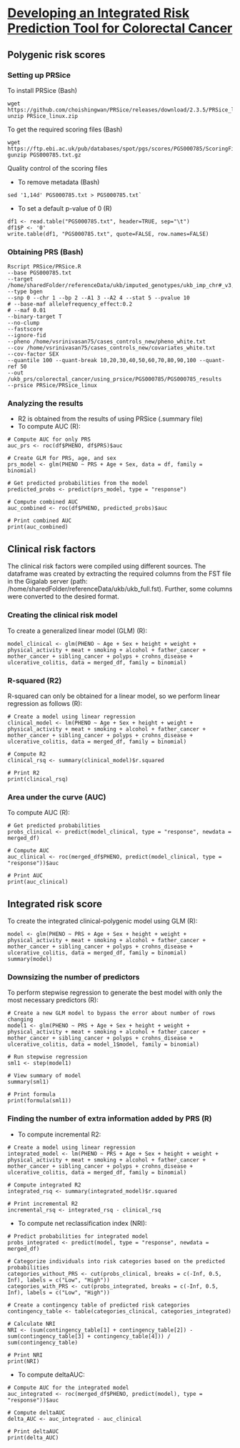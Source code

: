 # [Developing an Integrated Risk Prediction Tool for Colorectal Cancer](https://jordan-lab.gitbook.io/irt-for-crc/)

## Polygenic risk scores

### Setting up PRSice
To install PRSice (Bash)
```
wget https://github.com/choishingwan/PRSice/releases/download/2.3.5/PRSice_linux.zip
unzip PRSice_linux.zip
```
To get the required scoring files (Bash)
```
wget https://ftp.ebi.ac.uk/pub/databases/spot/pgs/scores/PGS000785/ScoringFiles/PGS000785.txt.gz
gunzip PGS000785.txt.gz
```
Quality control of the scoring files
* To remove metadata (Bash)
```
sed '1,14d' PGS000785.txt > PGS000785.txt`
```
* To set a default p-value of 0 (R)
```
df1 <- read.table("PGS000785.txt", header=TRUE, sep="\t")
df1$P <- '0'
write.table(df1, "PGS000785.txt", quote=FALSE, row.names=FALSE)
```

### Obtaining PRS (Bash)
```
Rscript PRSice/PRSice.R 
--base PGS000785.txt 
--target /home/sharedFolder/referenceData/ukb/imputed_genotypes/ukb_imp_chr#_v3,/home/sharedFolder/referenceData/ukb/imputed_genotypes/ukb_imp_chr1_v3.sample 
--type bgen
--snp 0 --chr 1 --bp 2 --A1 3 --A2 4 --stat 5 --pvalue 10
# --base-maf allelefrequency_effect:0.2
# --maf 0.01
--binary-target T 
--no-clump 
--fastscore
--ignore-fid 
--pheno /home/vsrinivasan75/cases_controls_new/pheno_white.txt
--cov /home/vsrinivasan75/cases_controls_new/covariates_white.txt
--cov-factor SEX 
--quantile 100 --quant-break 10,20,30,40,50,60,70,80,90,100 --quant-ref 50
--out /ukb_prs/colorectal_cancer/using_prsice/PGS000785/PGS000785_results 
--prsice PRSice/PRSice_linux
```

### Analyzing the results
* R2 is obtained from the results of using PRSice (.summary file)
* To compute AUC (R):
```
# Compute AUC for only PRS
auc_prs <- roc(df$PHENO, df$PRS)$auc

# Create GLM for PRS, age, and sex
prs_model <- glm(PHENO ~ PRS + Age + Sex, data = df, family = binomial)

# Get predicted probabilities from the model
predicted_probs <- predict(prs_model, type = "response")

# Compute combined AUC
auc_combined <- roc(df$PHENO, predicted_probs)$auc

# Print combined AUC
print(auc_combined)
```

## Clinical risk factors
The clinical risk factors were compiled using different sources. The dataframe was created by extracting the required columns from the FST file in the Gigalab server (path: /home/sharedFolder/referenceData/ukb/ukb_full.fst). Further, some columns were converted to the desired format.

### Creating the clinical risk model
To create a generalized linear model (GLM) (R):
```
model_clinical <- glm(PHENO ~ Age + Sex + height + weight + physical_activity + meat + smoking + alcohol + father_cancer + mother_cancer + sibling_cancer + polyps + crohns_disease + ulcerative_colitis, data = merged_df, family = binomial)
```

### R-squared (R2)
R-squared can only be obtained for a linear model, so we perform linear regression as follows (R):
```
# Create a model using linear regression
clinical_model <- lm(PHENO ~ Age + Sex + height + weight + physical_activity + meat + smoking + alcohol + father_cancer + mother_cancer + sibling_cancer + polyps + crohns_disease + ulcerative_colitis, data = merged_df, family = binomial)

# Compute R2
clinical_rsq <- summary(clinical_model)$r.squared

# Print R2
print(clinical_rsq)
```

### Area under the curve (AUC)
To compute AUC (R):
```
# Get predicted probabilities
probs_clinical <- predict(model_clinical, type = "response", newdata = merged_df)

# Compute AUC
auc_clinical <- roc(merged_df$PHENO, predict(model_clinical, type = "response"))$auc

# Print AUC
print(auc_clinical)
```

## Integrated risk score
To create the integrated clinical-polygenic model using GLM (R):
```
model <- glm(PHENO ~ PRS + Age + Sex + height + weight + physical_activity + meat + smoking + alcohol + father_cancer + mother_cancer + sibling_cancer + polyps + crohns_disease + ulcerative_colitis, data = merged_df, family = binomial)
summary(model)
```

### Downsizing the number of predictors
To perform stepwise regression to generate the best model with only the most necessary predictors (R):
```
# Create a new GLM model to bypass the error about number of rows changing
model1 <- glm(PHENO ~ PRS + Age + Sex + height + weight + physical_activity + meat + smoking + alcohol + father_cancer + mother_cancer + sibling_cancer + polyps + crohns_disease + ulcerative_colitis, data = model_1$model, family = binomial)

# Run stepwise regression
sml1 <- step(model1)

# View summary of model
summary(sml1)

# Print formula
print(formula(sml1))
```

### Finding the number of extra information added by PRS (R)

* To compute incremental R2:
```
# Create a model using linear regression
integrated_model <- lm(PHENO ~ PRS + Age + Sex + height + weight + physical_activity + meat + smoking + alcohol + father_cancer + mother_cancer + sibling_cancer + polyps + crohns_disease + ulcerative_colitis, data = merged_df, family = binomial)

# Compute integrated R2
integrated_rsq <- summary(integrated_model)$r.squared

# Print incremental R2
incremental_rsq <- integrated_rsq - clinical_rsq
```
* To compute net reclassification index (NRI):
```
# Predict probabilities for integrated model
probs_integrated <- predict(model, type = "response", newdata = merged_df)

# Categorize individuals into risk categories based on the predicted probabilities
categories_without_PRS <- cut(probs_clinical, breaks = c(-Inf, 0.5, Inf), labels = c("Low", "High"))
categories_with_PRS <- cut(probs_integrated, breaks = c(-Inf, 0.5, Inf), labels = c("Low", "High"))

# Create a contingency table of predicted risk categories
contingency_table <- table(categories_clinical, categories_integrated)

# Calculate NRI
NRI <- (sum(contingency_table[1] + contingency_table[2]) - sum(contingency_table[3] + contingency_table[4])) / sum(contingency_table)

# Print NRI
print(NRI)
```
* To compute deltaAUC:
```
# Compute AUC for the integrated model
auc_integrated <- roc(merged_df$PHENO, predict(model), type = "response"))$auc

# Compute deltaAUC
delta_AUC <- auc_integrated - auc_clinical

# Print deltaAUC
print(delta_AUC)
```
